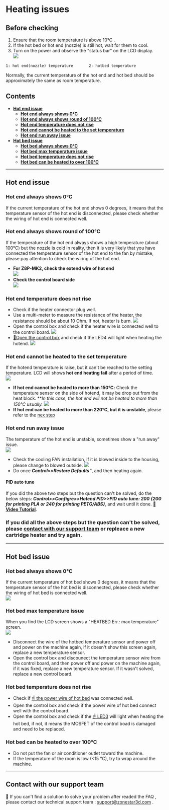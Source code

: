 <!-- ### :globe_with_meridians: Choose Language (Translated by google)
[![](../../lanpic/ES.png)](https://github-com.translate.goog/ZONESTAR3D/Z8P/tree/main/Z8P_FAQ/Issue_heating?_x_tr_sl=en&_x_tr_tl=es)
[![](../../lanpic/PT.png)](https://github-com.translate.goog/ZONESTAR3D/Z8P/tree/main/Z8P_FAQ/Issue_heating?_x_tr_sl=en&_x_tr_tl=pt)
[![](../../lanpic/FR.png)](https://github-com.translate.goog/ZONESTAR3D/Z8P/tree/main/Z8P_FAQ/Issue_heating?_x_tr_sl=en&_x_tr_tl=fr)
[![](../../lanpic/DE.png)](https://github-com.translate.goog/ZONESTAR3D/Z8P/tree/main/Z8P_FAQ/Issue_heating?_x_tr_sl=en&_x_tr_tl=de)
[![](../../lanpic/IT.png)](https://github-com.translate.goog/ZONESTAR3D/Z8P/tree/main/Z8P_FAQ/Issue_heating?_x_tr_sl=en&_x_tr_tl=it)
[![](../../lanpic/SW.png)](https://github-com.translate.goog/ZONESTAR3D/Z8P/tree/main/Z8P_FAQ/Issue_heating?_x_tr_sl=en&_x_tr_tl=sv)
[![](../../lanpic/PL.png)](https://github-com.translate.goog/ZONESTAR3D/Z8P/tree/main/Z8P_FAQ/Issue_heating?_x_tr_sl=en&_x_tr_tl=pl)
[![](../../lanpic/DK.png)](https://github-com.translate.goog/ZONESTAR3D/Z8P/tree/main/Z8P_FAQ/Issue_heating?_x_tr_sl=en&_x_tr_tl=da)
[![](../../lanpic/CZ.png)](https://github-com.translate.goog/ZONESTAR3D/Z8P/tree/main/Z8P_FAQ/Issue_heating?_x_tr_sl=en&_x_tr_tl=cs)
[![](../../lanpic/HR.png)](https://github-com.translate.goog/ZONESTAR3D/Z8P/tree/main/Z8P_FAQ/Issue_heating?_x_tr_sl=en&_x_tr_tl=hr)
[![](../../lanpic/RO.png)](https://github-com.translate.goog/ZONESTAR3D/Z8P/tree/main/Z8P_FAQ/Issue_heating?_x_tr_sl=en&_x_tr_tl=ro)
[![](../../lanpic/SK.png)](https://github-com.translate.goog/ZONESTAR3D/Z8P/tree/main/Z8P_FAQ/Issue_heating?_x_tr_sl=en&_x_tr_tl=sk)

[![](../../lanpic/RU.png)](https://github-com.translate.goog/ZONESTAR3D/Z8P/tree/main/Z8P_FAQ/Issue_heating?_x_tr_sl=en&_x_tr_tl=ru)
[![](../../lanpic/JP.png)](https://github-com.translate.goog/ZONESTAR3D/Z8P/tree/main/Z8P_FAQ/Issue_heating?_x_tr_sl=en&_x_tr_tl=ja)
[![](../../lanpic/KR.png)](https://github-com.translate.goog/ZONESTAR3D/Z8P/tree/main/Z8P_FAQ/Issue_heating?_x_tr_sl=en&_x_tr_tl=ko)
[![](../../lanpic/ID.png)](https://github-com.translate.goog/ZONESTAR3D/Z8P/tree/main/Z8P_FAQ/Issue_heating?_x_tr_sl=en&_x_tr_tl=id)
[![](../../lanpic/TH.png)](https://github-com.translate.goog/ZONESTAR3D/Z8P/tree/main/Z8P_FAQ/Issue_heating?_x_tr_sl=en&_x_tr_tl=th)
[![](../../lanpic/VN.png)](https://github-com.translate.goog/ZONESTAR3D/Z8P/tree/main/Z8P_FAQ/Issue_heating?_x_tr_sl=en&_x_tr_tl=vi)
[![](../../lanpic/IL.png)](https://github-com.translate.goog/ZONESTAR3D/Z8P/tree/main/Z8P_FAQ/Issue_heating?_x_tr_sl=en&_x_tr_tl=iw)
[![](../../lanpic/SA.png)](https://github-com.translate.goog/ZONESTAR3D/Z8P/tree/main/Z8P_FAQ/Issue_heating?_x_tr_sl=en&_x_tr_tl=ar)
[![](../../lanpic/TR.png)](https://github-com.translate.goog/ZONESTAR3D/Z8P/tree/main/Z8P_FAQ/Issue_heating?_x_tr_sl=en&_x_tr_tl=tr)
[![](../../lanpic/GR.png)](https://github-com.translate.goog/ZONESTAR3D/Z8P/tree/main/Z8P_FAQ/Issue_heating?_x_tr_sl=en&_x_tr_tl=el)
[![](../../lanpic/BR.png)](https://github-com.translate.goog/ZONESTAR3D/Z8P/tree/main/Z8P_FAQ/Issue_heating?_x_tr_sl=en&_x_tr_tl=pt)
[![](../../lanpic/CN.png)](https://github-com.translate.goog/ZONESTAR3D/Z8P/tree/main/Z8P_FAQ/Issue_heating?_x_tr_sl=en&_x_tr_tl=zh-CN)

----- -->
# Heating issues
## Before checking
1. Ensure that the room temperature is above 10℃ .
2. If the hot bed or hot end (nozzle) is still hot, wait for them to cool.
3. Turn on the power and observe the "status bar" on the LCD display.   
![](./LCD_screen.jpg)  
> 
    1: hot end(nozzle) temperature       2: hotbed temperature
Normally, the current temperature of the hot end and hot bed should be approximately the same as room temperature. 

## Contents
- **[Hot end issue](#hot-end-issue)**
  - **[Hot end always shows 0℃](#hot-end-always-shows-0℃)**
  - **[Hot end always shows round of 100℃](#hot-end-always-shows-round-of-100℃)**
  - **[Hot end temperature does not rise](#hot-end-temperature-does-not-rise)**
  - **[Hot end cannot be heated to the set temperature](#hot-end-cannot-be-heated-to-the-set-temperature)**
  - **[Hot end run away issue](#hot-end-run-away-issue)**
- **[Hot bed issue](#hot-bed-issue)**
  - **[Hot bed always shows 0℃](#hot-bed-always-shows-0℃)**
  - **[Hot bed max temperature issue](#hot-bed-max-temperature-issue)**
  - **[Hot bed temperature does not rise](#hot-bed-temperature-does-not-rise)**
  - **[Hot bed can be heated to over 100℃](#hot-bed-can-be-heated-to-over-100℃)**

-----
## Hot end issue
### Hot end always shows 0℃
If the current temperature of the hot end shows 0 degrees, it means that the temperature sensor of the hot end is disconnected, please check whether the wiring of hot end is connected well.   
### Hot end always shows round of 100℃
If the temperature of the hot end always shows a high temperature (about 100℃) but the nozzle is cold in reality, then it is very likely that you have connected the temperature sensor of the hot end to the fan by mistake, please pay attention to check the wiring of the hot end.   
- **For Z8P-MK2, check the extend wire of hot end**    
![](./Hotend_wiring.jpg)      
- **Check the control board side**     
![](../pic/Z8P_wiring.png)
### Hot end temperature does not rise
- Check if the heater connector plug well.  
- Use a multi-meter to measure the resistance of the heater, the resistance should be about 10 Ohm. If not, heater is burn.
![](./measure.jpg)
- Open the control box and check if the heater wire is connected well to the control board.
![](./WireOfheater.jpg)
- [:link:Open the control box](../How_to_open_the_control_box.jpg) and check if the LED4 will light when heating the hotend. 
![](LEDs.jpg)
### Hot end cannot be heated to the set temperature
If the hotend temperature is raise, but it can't be reached to the setting temperature. LCD will shows **hot end heating fail** after a period of time.  
![](./hotend_heating_fail.jpg)
- **If hot end cannot be heated to more than 150℃:** Check the temperature sensor on the side of hotend, it may be drop out from the heat block. ***In this case, the hot end will not be heated to more than 150℃ usually.*
![](sensorhotenddrop.jpg)
- **If hot end can be heated to more than 220℃, but it is unstable**, please refer to the [nex step](#the-temperature-of-the-hot-end-is-unstable-sometimes-show-a-run-away-issue)
### Hot end run away issue
The temperature of the hot end is unstable, sometimes show a "run away" issue.     
![](./runaway.jpg)
  - Check the cooling FAN installation, if it is blowed inside to the housing, please change to blowed outside.
![](./coolingfan.jpg)
  - Do once  ***Control>>Restore Defaults"***, and then heating again.  
#### PID auto tune
If you did the above two steps but the question can't be solved, do the below steps: ***Control>>Configre>>Hotend PID>>PID auto tune: 200 {200 for printing PLA or 240 for printing PETG/ABS}***, and wait until it done. [:movie_camera: **Video Tutorial**](./PID_Auto_Tune.gif).      
### If you did all the above steps but the question can't be solved, please [**contact with our support team**](#contact-with-our-support-team) or repleace a new cartridge heater and try again. 

-----
## Hot bed issue
### Hot bed always shows 0℃
If the current temperature of hot bed shows 0 degrees, it means that the temperature sensor of the hot bed is disconnected, please check whether the wiring of hot bed is connected well.   
![](./Hotbed_wiring.jpg)
### Hot bed max temperature issue
When you find the LCD screen shows a "HEATBED Err.: max temperature" screen.      
![](./hotbed_max_temperature.jpg)   
- Disconnect the wire of the hotbed temperature sensor and power off and power on the machine again, if it doesn't show this screen again, replace a new temperature sensor.
- Open the control box and discounect the temperature sensor wire from the control board, and then power off and power on the machine again, if it was fixed, replace a new temperature sensor. If it wasn't solved, replace a new control board.
### Hot bed temperature does not rise
- Check if [:point_up: the power wire of hot bed](#hot-bed-always-shows-0℃) was connected well.
- Open the control box and check if the power wire of hot bed connect well with the control board.
- Open the control box and check if the [:point_up: LED3](#21-when-heating-the-hot-end-the-temperature-does-not-rise) will light when heating the hot bed, if not, it means the MOSFET of the control boad is damaged and need to be replaced.
### Hot bed can be heated to over 100℃
- Do not put the fan or air conditioner outlet toward the machine.
- If the temperature of the room is low (<15 ℃), try to wrap around the machine.

--------
## Contact with our support team
:email: If you can't find a solution to solve your problem after readed the FAQ , please contact our technical support team : support@zonestar3d.com .

